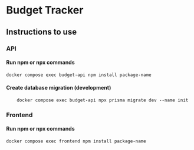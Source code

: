 # Budget Tracker
## Instructions to use
### API
#### Run npm or npx commands
```
docker compose exec budget-api npm install package-name
```
#### Create database migration (development)
```
    docker compose exec budget-api npx prisma migrate dev --name init
```
### Frontend
#### Run npm or npx commands
```
docker compose exec frontend npm install package-name
```

